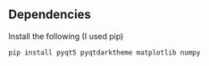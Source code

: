 ## Dependencies 

Install the following (I used pip) 
```
pip install pyqt5 pyqtdarktheme matplotlib numpy
```
